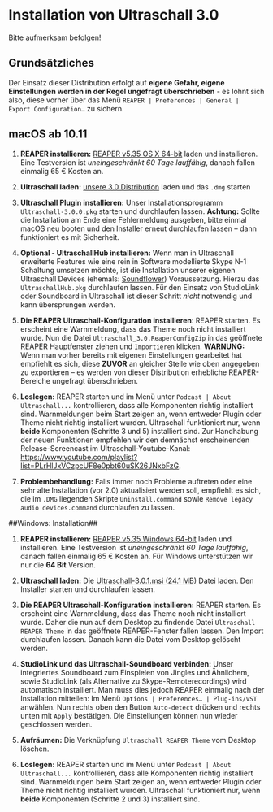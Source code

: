 # Installation von Ultraschall 3.0
Bitte aufmerksam befolgen!


## Grundsätzliches

Der Einsatz dieser Distribution erfolgt auf **eigene Gefahr, eigene Einstellungen werden in der Regel ungefragt überschrieben** - es lohnt sich also, diese vorher über das Menü `REAPER | Preferences | General | Export Configuration…` zu sichern.


## macOS ab 10.11


1. **REAPER installieren:** [REAPER v5.35 OS X 64-bit](http://www.reaper.fm/download.php) laden und installieren. Eine Testversion ist *uneingeschränkt 60 Tage lauffähig*, danach fallen einmalig 65 € Kosten an.

2. **Ultraschall laden:** [unsere 3.0 Distribution](http://url.ultraschall-podcast.de/us30) laden und das `.dmg` starten

3. **Ultraschall Plugin installieren:** Unser Installationsprogramm `Ultraschall-3.0.0.pkg` starten und durchlaufen lassen. **Achtung:** Sollte die Installation am Ende eine Fehlermeldung ausgeben, bitte einmal macOS neu booten und den Installer erneut durchlaufen lassen – dann funktioniert es mit Sicherheit.

4. **Optional - UltraschallHub installieren:** Wenn man in Ultraschall erweiterte Features wie eine rein in Software modellierte Skype N-1 Schaltung umsetzen möchte, ist die Installation unserer eigenen Ultraschall Devices (ehemals: [Soundflower](https://rogueamoeba.com/freebies/soundflower/)) Voraussetzung. Hierzu das `UltraschallHub.pkg` durchlaufen lassen. Für den Einsatz von StudioLink oder Soundboard in Ultraschall ist dieser Schritt *nicht* notwendig und kann übersprungen werden.

5. **Die REAPER Ultraschall-Konfiguration installieren**: REAPER starten. Es erscheint eine Warnmeldung, dass das Theme noch nicht installiert wurde. Nun die Datei `Ultraschall_3.0.ReaperConfigZip` in das geöffnete REAPER Hauptfenster ziehen und `Importieren` klicken. **WARNUNG:** Wenn man vorher bereits mit eigenen Einstellungen gearbeitet hat empfiehlt es sich, diese **ZUVOR** an gleicher Stelle wie oben angegeben zu exportieren – es werden von dieser Distribution erhebliche REAPER-Bereiche ungefragt überschrieben.

6. **Loslegen:** REAPER starten und im Menü unter `Podcast | About Ultraschall...` kontrollieren, dass alle Komponenten richtig installiert sind. Warnmeldungen beim Start zeigen an, wenn entweder Plugin oder Theme nicht richtig installiert wurden. Ultraschall funktioniert nur, wenn **beide** Komponenten (Schritte 3 und 5) installiert sind.
Zur Handhabung der neuen Funktionen empfehlen wir den demnächst erscheinenden Release-Screencast im Ultraschall-Youtube-Kanal: <https://www.youtube.com/playlist?list=PLrHlJxVCzpcUF8e0pbt60uSK26JNxbFzG>.

7. **Problembehandlung:** Falls immer noch Probleme auftreten oder eine sehr alte Installation (vor 2.0) aktualisiert werden soll, empfiehlt es sich, die im `.DMG` liegenden Skripte `Uninstall.command` sowie `Remove legacy audio devices.command` durchlaufen zu lassen.


##Windows: Installation##

1. **REAPER installieren:** [REAPER v5.35 Windows 64-bit](http://www.reaper.fm/download.php) laden und installieren. Eine Testversion ist *uneingeschränkt 60 Tage lauffähig*, danach fallen einmalig 65 € Kosten an. Für Windows unterstützen wir nur die **64 Bit** Version.

2. **Ultraschall laden:** Die [Ultraschall-3.0.1.msi (24.1 MB)](http://url.ultraschall-podcast.de/us30win) Datei laden. Den Installer starten und durchlaufen lassen.

3. **Die REAPER Ultraschall-Konfiguration installieren:** REAPER starten. Es erscheint eine Warnmeldung, dass das Theme noch nicht installiert wurde. Daher die nun auf dem Desktop zu findende Datei `Ultraschall REAPER Theme` in das geöffnete REAPER-Fenster fallen lassen. Den Import durchlaufen lassen. Danach kann die Datei vom Desktop gelöscht werden.

4. **StudioLink und das Ultraschall-Soundboard verbinden:** Unser integriertes Soundboard zum Einspielen von Jingles und Ähnlichem, sowie StudioLink (als Alternative zu Skype-Remoterecordings) wird automatisch installiert. Man muss dies jedoch REAPER einmalig nach der Installation mitteilen: Im Menü `Options | Preferences… | Plug-ins/VST` anwählen. Nun rechts oben den Button `Auto-detect` drücken und rechts unten mit `Apply` bestätigen. Die Einstellungen können nun wieder geschlossen werden.

5. **Aufräumen:** Die Verknüpfung `Ultraschall REAPER Theme` vom Desktop löschen.

6. **Loslegen:** REAPER starten und im Menü unter `Podcast | About Ultraschall...` kontrollieren, dass alle Komponenten richtig installiert sind. Warnmeldungen beim Start zeigen an, wenn entweder Plugin oder Theme nicht richtig installiert wurden. Ultraschall funktioniert nur, wenn **beide** Komponenten (Schritte 2 und 3) installiert sind.

